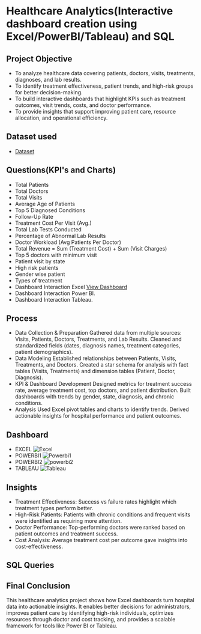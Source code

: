 # Healthcare Analytics(Interactive dashboard creation using Excel/PowerBI/Tableau) and SQL

## Project Objective
- To analyze healthcare data covering patients, doctors, visits, treatments, diagnoses, and lab results.
- To identify treatment effectiveness, patient trends, and high-risk groups for better decision-making.
- To build interactive dashboards that highlight KPIs such as treatment outcomes, visit trends, costs, and doctor performance.
- To provide insights that support improving patient care, resource allocation, and operational efficiency.

## Dataset used
- <a href="https://github.com/PreethamKoppad/Healthcare-Analytics/blob/main/Data_Healthcare_Patient_V3.xlsx"> Dataset</a>

## Questions(KPI's and Charts)
- Total Patients  
- Total Doctors  
- Total Visits  
- Average Age of Patients  
- Top 5 Diagnosed Conditions  
- Follow-Up Rate  
- Treatment Cost Per Visit (Avg.)  
- Total Lab Tests Conducted  
- Percentage of Abnormal Lab Results  
- Doctor Workload (Avg Patients Per Doctor)  
- Total Revenue = Sum (Treatment Cost) + Sum (Visit Charges)  
- Top 5 doctors with minimum visit  
- Patient visit by state  
- High risk patients  
- Gender wise patient  
- Types of treatment
- Dashboard Interaction Excel <a href="https://github.com/PreethamKoppad/Healthcare-Analytics/blob/main/Excel.jpg"> View Dashboard </a>
- Dashboard Interaction Power BI.
- Dashboard Interaction Tableau.

## Process
- Data Collection & Preparation
Gathered data from multiple sources: Visits, Patients, Doctors, Treatments, and Lab Results.
Cleaned and standardized fields (dates, diagnosis names, treatment categories, patient demographics).
- Data Modeling
Established relationships between Patients, Visits, Treatments, and Doctors.
Created a star schema for analysis with fact tables (Visits, Treatments) and dimension tables (Patient, Doctor, Diagnosis).
- KPI & Dashboard Development
Designed metrics for treatment success rate, average treatment cost, top doctors, and patient distribution.
Built dashboards with trends by gender, state, diagnosis, and chronic conditions.
- Analysis
Used Excel pivot tables and charts to identify trends.
Derived actionable insights for hospital performance and patient outcomes.

## Dashboard
- EXCEL ![Excel](https://github.com/user-attachments/assets/0a3b436d-c067-42e9-9aae-0a2f2a1cba4c)
- POWERBI1 ![Powerbi1](https://github.com/user-attachments/assets/6190dc41-c1ef-489d-b916-60f207426fb8)
- POWERBI2 ![powerbi2](https://github.com/user-attachments/assets/4b9dd3ca-f9e5-4db8-87cb-3b2d84829105)
- TABLEAU ![Tableau](https://github.com/user-attachments/assets/b0053309-47de-49ac-9e47-58f41f1dd56e)

## Insights
- Treatment Effectiveness: Success vs failure rates highlight which treatment types perform better.
- High-Risk Patients: Patients with chronic conditions and frequent visits were identified as requiring more attention.
- Doctor Performance: Top-performing doctors were ranked based on patient outcomes and treatment success.
- Cost Analysis: Average treatment cost per outcome gave insights into cost-effectiveness.

## SQL Queries



## Final Conclusion
This healthcare analytics project shows how Excel dashboards turn hospital data into actionable insights. It enables better decisions for administrators, improves patient care by identifying high-risk individuals, optimizes resources through doctor and cost tracking, and provides a scalable framework for tools like Power BI or Tableau.


